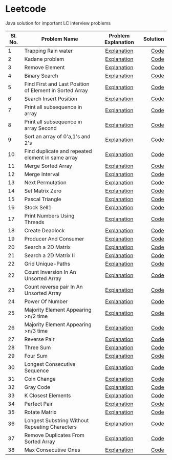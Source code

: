 # Leetcode
Java solution for important LC interview problems

Sl. No.| Problem Name | Problem Explanation | Solution |
-------| -----------------------------------|:-------------------:|---------:|
1 | Trapping Rain water |[Explanation](https://leetcode.com/problems/trapping-rain-water/)|[Code](src/main/java/Misc/DSA/RainWater.java)
2 | Kadane problem |[Explanation](https://leetcode.com/problems/maximum-subarray)|[Code](src/main/java/Misc/DSA/Kadane.java)
3 | Remove Element |[Explanation](https://leetcode.com/problems/remove-element/)|[Code](src/main/java/Misc/DSA/RemoveElement.java)
4 | Binary Search |[Explanation](https://leetcode.com/problems/binary-search/)|[Code](src/main/java/Misc/DSA/BinarySearch.java)
5 | Find First and Last Position of Element in Sorted Array |[Explanation](https://leetcode.com/problems/find-first-and-last-position-of-element-in-sorted-array/)|[Code](src/main/java/Misc/DSA/RangeSearch.java)
6 | Search Insert Position |[Explanation](https://leetcode.com/probleRangeSearchms/search-insert-position/)|[Code](src/main/java/Misc/DSA/InsertCorrectPosition.java)
7 | Print all subsequence in array |[Explanation](https://leetcode.com/problems/subsets/)|[Code](src/main/java/Misc/DSA/PrintArraySubSequence.java)
8 | Print all subsequence in array Second|[Explanation](https://leetcode.com/problems/subsets/)|[Code](src/main/java/Misc/DSA/PrintArraySubSequenceII.java)
9 | Sort an array of 0'a,1's and 2's |[Explanation](https://leetcode.com/problems/sort-colors/)|[Code](src/main/java/Misc/DSA/Sort012.java)
10 | Find duplicate and repeated element in same array |[Explanation](https://leetcode.com/problems/find-the-duplicate-number/)|[Code](src/main/java/Misc/DSA/DuplicateAndRepeat.java)
11 | Merge Sorted Array |[Explanation](https://leetcode.com/problems/merge-sorted-array/)|[Code](src/main/java/Misc/DSA/MergeSortedArray.java)
12 | Merge Interval |[Explanation](https://leetcode.com/problems/merge-intervals/)|[Code](src/main/java/Misc/DSA/MergeInterval.java)
13 | Next Permutation |[Explanation](https://leetcode.com/problems/next-permutation/)|[Code](src/main/java/Misc/DSA/NextPermutation.java)
14 | Set Matrix Zero |[Explanation](https://leetcode.com/problems/set-matrix-zeroes/)|[Code](src/main/java/Misc/DSA/SetMatrixZero.java)
15 | Pascal Triangle |[Explanation](https://leetcode.com/problems/pascals-triangle/)|[Code](src/main/java/Misc/DSA/PascalTriangle.java)
16 | Stock Sell1 |[Explanation](https://leetcode.com/problems/best-time-to-buy-and-sell-stock/)|[Code](src/main/java/Misc/DSA/StockSell1.java)
17 | Print Numbers Using Threads |[Explanation](src/main/java/Misc/NumberGeneratorUsingThread/SequenceNumberGeneratorTest.java)|[Code](src/main/java/Misc/NumberGeneratorUsingThread/SequenceNumberGeneratorTest.java)
18 | Create Deadlock |[Explanation](src/main/java/Misc/CreateDeadLock/Deadlock.java)|[Code](src/main/java/Misc/CreateDeadLock/Deadlock.java)
19 | Producer And Consumer |[Explanation](src/main/java/Misc/ProducerAndConsumer/ProducerConsumerTest.java)|[Code](src/main/java/Misc/ProducerAndConsumer/ProducerConsumerTest.java)
20 | Search a 2D Matrix |[Explanation](https://leetcode.com/problems/search-a-2d-matrix/)|[Code](src/main/java/Misc/DSA/SearchIn2DMatrix.java)
21 | Search a 2D Matrix II |[Explanation](https://leetcode.com/problems/search-a-2d-matrix-ii/)|[Code](src/main/java/Misc/DSA/SearchIn2DMatrix2.java)
22 | Grid Unique-Paths |[Explanation](https://leetcode.com/problems/unique-paths/)|[Code](src/main/java/Misc/DSA/GridUniquePaths.java)
22 | Count Inversion In An Unsorted Array |[Explanation](https://www.geeksforgeeks.org/counting-inversions/)|[Code](src/main/java/Misc/DSA/CountInversion.java)
23 | Count reverse pair In An Unsorted Array |[Explanation](https://leetcode.com/problems/reverse-pairs/)|[Code](src/main/java/Misc/DSA/ReversePair.java)
24 | Power Of Number |[Explanation](https://leetcode.com/problems/powx-n/submissions/)|[Code](src/main/java/Misc/DSA/PowerOfNumber.java)
25 | Majority Element Appearing >n/2 time |[Explanation](https://leetcode.com/problems/majority-element/)|[Code](src/main/java/Misc/DSA/MajorityElementEasy.java)
26 | Majority Element Appearing >n/3 time |[Explanation](https://leetcode.com/problems/majority-element-ii/)|[Code](src/main/java/Misc/DSA/MajorityElementHard.java)
27 | Reverse Pair |[Explanation](https://leetcode.com/problems/reverse-pairs/)|[Code](src/main/java/Misc/DSA/ReversePair.java)
28 | Three Sum |[Explanation](https://leetcode.com/problems/3sum/)|[Code](src/main/java/Misc/DSA/ThreeSum.java)
29 | Four Sum |[Explanation](https://leetcode.com/problems/4sum/)|[Code](src/main/java/Misc/DSA/FourSum.java)
30 | Longest Consecutive Sequence |[Explanation](https://leetcode.com/problems/longest-consecutive-sequence/)|[Code](src/main/java/Misc/DSA/LongestConsecutiveSequence.java)
31 | Coin Change |[Explanation]()|[Code](src/main/java/Misc/DSA/CoinChange.java)
32 | Gray Code |[Explanation]()|[Code](src/main/java/Misc/DSA/GrayCode.java)
33 | K Closest Elements |[Explanation]()|[Code](src/main/java/Misc/DSA/KClosestElements.java)
34 | Perfect Pair |[Explanation]()|[Code](src/main/java/Misc/DSA/PerfectPair.java)
35 | Rotate Matrix |[Explanation]()|[Code](src/main/java/Misc/DSA/RotateMatrix.java)
36 | Longest Substring Without Repeating Characters |[Explanation](https://leetcode.com/problems/longest-substring-without-repeating-characters/)|[Code](src/main/java/Misc/DSA/LongestSubstringWithoutRepeatingCharacters.java)
37 | Remove Duplicates From Sorted Array |[Explanation](https://leetcode.com/problems/remove-duplicates-from-sorted-array/)|[Code](src/main/java/Misc/DSA/RemoveDuplicatesFromSortedArray.java)
38 | Max Consecutive Ones |[Explanation](https://leetcode.com/problems/max-consecutive-ones/)|[Code](src/main/java/Misc/DSA/MaxConsecutiveOnes.java)





